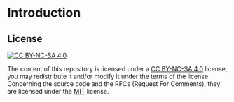 # Introduction

## License

[![CC BY-NC-SA 4.0](https://i.creativecommons.org/l/by-nc-sa/4.0/88x31.png)](http://creativecommons.org/licenses/by-nc-sa/4.0/)

The content of this repository is licensed under a [CC BY-NC-SA 4.0](https://github.com/blue-forest/dropin/blob/main/recipes/LICENSE) license, you may redistribute it and/or modify it under the terms of the license. Concerning the source code and the RFCs (Request For Comments), they are licensed under the [MIT](https://github.com/blue-forest/dropin/blob/main/recipes/LICENSE-MIT) license.
